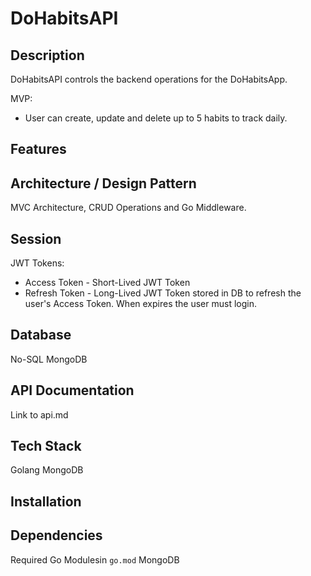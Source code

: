 # DoHabitsAPI

## Description
DoHabitsAPI controls the backend operations for the DoHabitsApp. 

MVP:
- User can create, update and delete up to 5 habits to track daily.

## Features

## Architecture / Design Pattern
MVC Architecture, CRUD Operations and Go Middleware.

## Session
JWT Tokens:
- Access Token - Short-Lived JWT Token
- Refresh Token - Long-Lived JWT Token stored in DB to refresh the user's Access Token. When expires the user must login.

## Database
No-SQL MongoDB

## API Documentation
Link to api.md

## Tech Stack
Golang
MongoDB

## Installation

## Dependencies
Required Go Modulesin `go.mod`
MongoDB